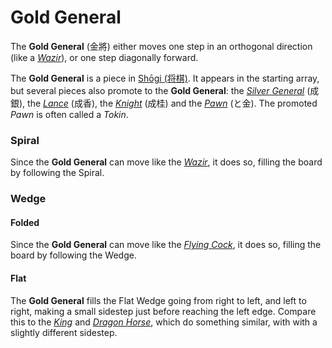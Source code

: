 # Gold General

The **Gold General** (&#x91d1;&#x5c07;) either moves one step
in an orthogonal direction (like a [*Wazir*](wazir.html)), or one
step diagonally forward.

The **Gold General** is a piece in
[Sh&#x14d;gi (&#x5c06;&#x68cb;)](#wiki:Shogi). It appears in the
starting array, but several pieces also promote to the
**Gold General**: the [*Silver General*](silver_general.html)
(&#x6210;&#x9280;), the [*Lance*](lance.html) (&#x6210;&#x9999;),
the [*Knight*](shogi_knight.html) (&#x6210;&#x6842;)
and the [*Pawn*](pawn.html) (&#x3068;&#x91d1;). The
promoted *Pawn* is often called a *Tokin*.

### Spiral

Since the **Gold General** can move like the [*Wazir*](wazir.html),
it does so, filling the board by following the Spiral.

### Wedge

#### Folded

Since the **Gold General** can move like the [*Flying Cock*](flying_cock.html),
it does so, filling the board by following the Wedge.

#### Flat

The **Gold General** fills the Flat Wedge going from right to left, and
left to right, making a small sidestep just before reaching the left
edge. Compare this to the [*King*](king.html) and
[*Dragon Horse*](dragon_horse.html), which do something similar, with
with a slightly different sidestep.

